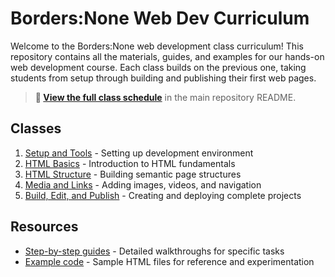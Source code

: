 # Borders:None Web Dev Curriculum

Welcome to the Borders:None web development class curriculum! This repository contains all the materials, guides, and examples for our hands-on web development course. Each class builds on the previous one, taking students from setup through building and publishing their first web pages.

> **📅 [View the full class schedule](../README.md#-class-schedule)** in the main repository README.

## Classes

1. [Setup and Tools](./class1-setup-and-tools.md) - Setting up development environment
2. [HTML Basics](./class2-html-basics.md) - Introduction to HTML fundamentals
3. [HTML Structure](./class3-html-structure.md) - Building semantic page structures
4. [Media and Links](./class4-media-and-links.md) - Adding images, videos, and navigation
5. [Build, Edit, and Publish](./class5-build-edit-publish.md) - Creating and deploying complete projects

## Resources

- [Step-by-step guides](./steps/) - Detailed walkthroughs for specific tasks
- [Example code](../src/) - Sample HTML files for reference and experimentation
